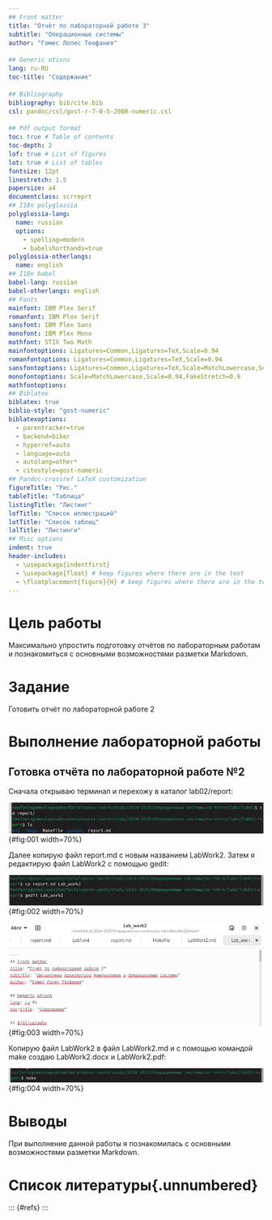 ```yaml
---
## Front matter
title: "Отчёт по лабораторной работе 3"
subtitle: "Операционные системы"
author: "Гомес Лопес Теофания"

## Generic otions
lang: ru-RU
toc-title: "Содержание"

## Bibliography
bibliography: bib/cite.bib
csl: pandoc/csl/gost-r-7-0-5-2008-numeric.csl

## Pdf output format
toc: true # Table of contents
toc-depth: 2
lof: true # List of figures
lot: true # List of tables
fontsize: 12pt
linestretch: 1.5
papersize: a4
documentclass: scrreprt
## I18n polyglossia
polyglossia-lang:
  name: russian
  options:
	- spelling=modern
	- babelshorthands=true
polyglossia-otherlangs:
  name: english
## I18n babel
babel-lang: russian
babel-otherlangs: english
## Fonts
mainfont: IBM Plex Serif
romanfont: IBM Plex Serif
sansfont: IBM Plex Sans
monofont: IBM Plex Mono
mathfont: STIX Two Math
mainfontoptions: Ligatures=Common,Ligatures=TeX,Scale=0.94
romanfontoptions: Ligatures=Common,Ligatures=TeX,Scale=0.94
sansfontoptions: Ligatures=Common,Ligatures=TeX,Scale=MatchLowercase,Scale=0.94
monofontoptions: Scale=MatchLowercase,Scale=0.94,FakeStretch=0.9
mathfontoptions:
## Biblatex
biblatex: true
biblio-style: "gost-numeric"
biblatexoptions:
  - parentracker=true
  - backend=biber
  - hyperref=auto
  - language=auto
  - autolang=other*
  - citestyle=gost-numeric
## Pandoc-crossref LaTeX customization
figureTitle: "Рис."
tableTitle: "Таблица"
listingTitle: "Листинг"
lofTitle: "Список иллюстраций"
lotTitle: "Список таблиц"
lolTitle: "Листинги"
## Misc options
indent: true
header-includes:
  - \usepackage{indentfirst}
  - \usepackage{float} # keep figures where there are in the text
  - \floatplacement{figure}{H} # keep figures where there are in the text
---
```


# Цель работы

Максимально упростить подготовку отчётов по лабораторным работам и познакомиться с основными возможностями разметки Markdown.


# Задание

Готовить отчёт по лабораторной работе 2

# Выполнение лабораторной работы

## Готовка отчёта по лабораторной работе №2

Сначала открываю терминал и перехожу в каталог lab02/report:

![Каталог lab03/report](image/1.png){#fig:001 width=70%}

Далее копирую файл report.md с новым названием LabWork2. Затем я редактирую файл LabWork2 с помощью gedit:

![Копирование файла](image/2.png){#fig:002 width=70%}

![Редатирование](image/3.png){#fig:003 width=70%}

Копирую файл LabWork2 в файл LabWork2.md и с помощью командой make создаю LabWork2.docx и LabWork2.pdf:

![Создание abWork2.docx и LabWork2.pdf](image/4.png){#fig:004 width=70%}

# Выводы

При выполнение данной работы я познакомилась с основными возможностями разметки Markdown.

# Список литературы{.unnumbered}

::: {#refs}
:::
